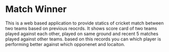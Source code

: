 # Match Winner

This is a web based application to provide statics of cricket match between two teams based on previous reocrds.
It shows score card of two teams played against each other, played on same ground and recent 5 matches played against other teams.
based on this records you can which player is performing better against which opponenet and locaiton. 
